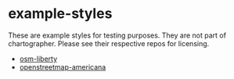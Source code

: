 # example-styles

These are example styles for testing purposes. They are not part of chartographer. Please see their respective repos for licensing.

 * [osm-liberty](https://github.com/maputnik/osm-liberty)
 * [openstreetmap-americana](https://github.com/ZeLonewolf/openstreetmap-americana)
